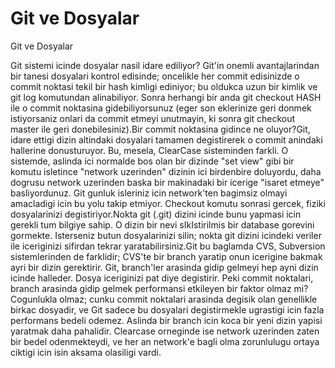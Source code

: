 # Git ve Dosyalar


Git ve Dosyalar



Git sistemi icinde dosyalar nasil idare ediliyor? Git'in onemli avantajlarindan bir tanesi dosyalari kontrol edisinde; oncelikle her commit edisinizde o commit noktasi tekil bir hash kimligi ediniyor; bu oldukca uzun bir kimlik ve git log komutundan alinabiliyor. Sonra herhangi bir anda git checkout HASH ile o commit noktasina gidebiliyorsunuz (eger son eklerinize geri donmek istiyorsaniz onlari da commit etmeyi unutmayin, ki sonra git checkout master ile geri donebilesiniz).Bir commit noktasina gidince ne oluyor?Git, idare ettigi dizin altindaki dosyalari tamamen degistirerek o commit anindaki hallerine donusturuyor. Bu, mesela, ClearCase sisteminden farkli. O sistemde, aslinda ici normalde bos olan bir dizinde "set view" gibi bir komutu isletince "network uzerinden" dizinin ici birdenbire doluyordu, daha dogrusu network uzerinden baska bir makinadaki bir icerige "isaret etmeye" basliyordunuz. Git gunluk isleriniz icin network'ten bagimsiz olmayi amacladigi icin bu yolu takip etmiyor. Checkout komutu sonrasi gercek, fiziki dosyalarinizi degistiriyor.Nokta git (.git) dizini icinde bunu yapmasi icin gerekli tum bilgiye sahip. O dizin bir nevi sIkIstirilmis bir database gorevini gormekte. Isterseniz butun dosyalarinizi silin; nokta git dizini icindeki veriler ile iceriginizi sifirdan tekrar yaratabilirsiniz.Git bu baglamda CVS, Subversion sistemlerinden de farklidir; CVS'te bir branch yaratip onun icerigine bakmak ayri bir dizin gerektirir. Git, branch'ler arasinda gidip gelmeyi hep ayni dizin icinde halleder. Dosya iceriginizi pat diye degistirir. Peki commit noktalari, branch arasinda gidip gelmek performansi etkileyen bir faktor olmaz mi?Cogunlukla olmaz; cunku commit noktalari arasinda degisik olan genellikle birkac dosyadir, ve Git sadece bu dosyalari degistirmekle ugrastigi icin fazla performans bedeli odemez. Aslinda bir branch icin koca bir yeni dizin yapisi yaratmak daha pahalidir. Clearcase orneginde ise network uzerinden zaten bir bedel odenmekteydi, ve her an network'e bagli olma zorunlulugu ortaya ciktigi icin isin aksama olasiligi vardi.





